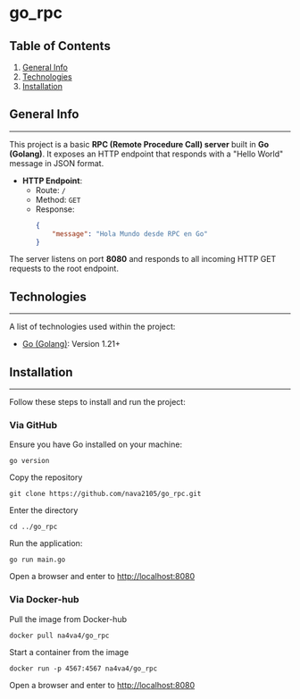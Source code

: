 # go_rpc

## Table of Contents
1. [General Info](#general-info)
2. [Technologies](#technologies)
3. [Installation](#installation)

## General Info
***  
This project is a basic **RPC (Remote Procedure Call) server** built in **Go (Golang)**. It exposes an HTTP endpoint that responds with a "Hello World" message in JSON format.

- **HTTP Endpoint**:
  - Route: `/`
  - Method: `GET`
  - Response:
    ```json
    {
        "message": "Hola Mundo desde RPC en Go"
    }
    ```

The server listens on port **8080** and responds to all incoming HTTP GET requests to the root endpoint.

## Technologies
***  
A list of technologies used within the project:
- [Go (Golang)](https://golang.org): Version 1.21+
## Installation
***  
Follow these steps to install and run the project:
### Via GitHub
Ensure you have Go installed on your machine:
```
go version
```
Copy the repository
```
git clone https://github.com/nava2105/go_rpc.git
```
Enter the directory
```
cd ../go_rpc
```
Run the application:
```
go run main.go
```
Open a browser and enter to
[http://localhost:8080](http://localhost:8080)
### Via Docker-hub
Pull the image from Docker-hub
```
docker pull na4va4/go_rpc
```
Start a container from the image
```
docker run -p 4567:4567 na4va4/go_rpc
```
Open a browser and enter to
[http://localhost:8080](http://localhost:8080)